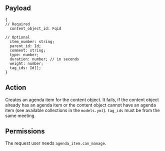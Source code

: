 ## Payload
```
{
// Required
  content_object_id: Fqid

// Optional
  item_number: string;
  parent_id: Id;
  comment: string;
  type: number;
  duration: number; // in seconds
  weight: number;
  tag_ids: Id[];
}
```

## Action
Creates an agenda item for the content object. It fails, if the content object already has an agenda
item or the content object cannot have an agenda item (see available collections in the
`models.yml`). `tag_ids` must be from the same meeting.

## Permissions
The request user needs `agenda_item.can_manage`.

